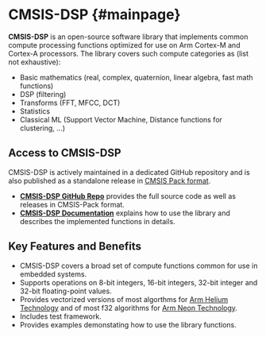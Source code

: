 # CMSIS-DSP {#mainpage}

**CMSIS-DSP** is an open-source software library that implements common compute processing functions optimized for use on Arm Cortex-M and Cortex-A processors. The library covers such compute categories as (list not exhaustive):

- Basic mathematics (real, complex, quaternion, linear algebra, fast math functions)
- DSP (filtering)
- Transforms (FFT, MFCC, DCT)
- Statistics
- Classical ML (Support Vector Machine, Distance functions for clustering, ...)

## Access to CMSIS-DSP

CMSIS-DSP is actively maintained in a dedicated GitHub repository and is also published as a standalone release in [CMSIS Pack format]().

- [**CMSIS-DSP GitHub Repo**](https://github.com/ARM-software/CMSIS-DSP) provides the full source code as well as releases in CMSIS-Pack format.
- [**CMSIS-DSP Documentation**](https://arm-software.github.io/CMSIS-DSP/latest/) explains how to use the library and describes the implemented functions in details.

## Key Features and Benefits

- CMSIS-DSP covers a broad set of compute functions common for use in embedded systems.
- Supports operations on 8-bit integers, 16-bit integers, 32-bit integer and 32-bit floating-point values.
- Provides vectorized versions of most algorthms for [Arm Helium Technology](https://developer.arm.com/Architectures/Helium) and of most f32 algorithms for [Arm Neon Technology](https://developer.arm.com/Architectures/Neon).
- Includes test framework.
- Provides examples demonstating how to use the library functions.
